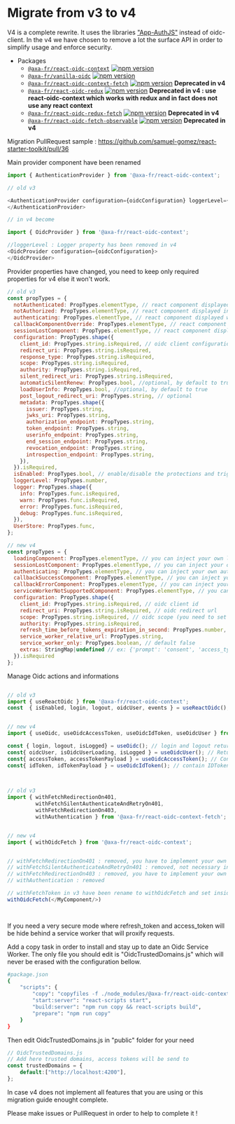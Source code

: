 ﻿# Migrate from v3 to v4

V4 is a complete rewrite. It uses the libraries ["App-AuthJS"](https://github.com/openid/AppAuth-JS) instead of oidc-client.
In the v4 we have chosen to remove a lot the surface API in order to simplify usage and enforce security.

- Packages
  - [`@axa-fr/react-oidc-context`](./packages/context#readme.md) [![npm version](https://badge.fury.io/js/%40axa-fr%2Freact-oidc-context.svg)](https://badge.fury.io/js/%40axa-fr%2Freact-oidc-context)
  - [`@axa-fr/vanilla-oidc`](./packages/vanilla#readme.md) [![npm version](https://badge.fury.io/js/%40axa-fr%2Fvanilla-oidc.svg)](https://badge.fury.io/js/%40axa-fr%2Fvanilla-oidc)
  - [`@axa-fr/react-oidc-context-fetch`](./packages/context-fetch#readme.md) [![npm version](https://badge.fury.io/js/%40axa-fr%2Freact-oidc-context-fetch.svg)](https://badge.fury.io/js/%40axa-fr%2Freact-oidc-context-fetch) **Deprecated in v4**
  - [`@axa-fr/react-oidc-redux`](./packages/redux#readme.md) [![npm version](https://badge.fury.io/js/%40axa-fr%2Freact-oidc-redux.svg)](https://badge.fury.io/js/%40axa-fr%2Freact-oidc-redux) **Deprecated in v4 : use react-oidc-context which works with redux and in fact does not use any react context**
  - [`@axa-fr/react-oidc-redux-fetch`](./packages/redux-fetch#readme.md) [![npm version](https://badge.fury.io/js/%40axa-fr%2Freact-oidc-redux-fetch.svg)](https://badge.fury.io/js/%40axa-fr%2Freact-oidc-redux-fetch) **Deprecated in v4**
  - [`@axa-fr/react-oidc-fetch-observable`](./packages/fetch-observable#readme.md) [![npm version](https://badge.fury.io/js/%40axa-fr%2Freact-oidc-fetch-observable.svg)](https://badge.fury.io/js/%40axa-fr%2Freact-oidc-fetch-observable) **Deprecated in v4**

Migration PullRequest sample : https://github.com/samuel-gomez/react-starter-toolkit/pull/36


Main provider component have been renamed
```javascript
import { AuthenticationProvider } from '@axa-fr/react-oidc-context';

// old v3 

<AuthenticationProvider configuration={oidcConfiguration} loggerLevel={oidcLog.DEBUG}>
</AuthenticationProvider>

// in v4 become

import { OidcProvider } from '@axa-fr/react-oidc-context';

//loggerLevel : Logger property has been removed in v4
<OidcProvider configuration={oidcConfiguration}>
</OidcProvider>
```

Provider properties have changed, you need to keep only required properties for v4 else it won't work.
```javascript
// old v3 
const propTypes = {
  notAuthenticated: PropTypes.elementType, // react component displayed during authentication
  notAuthorized: PropTypes.elementType, // react component displayed in case user is not Authorised
  authenticating: PropTypes.elementType, // react component displayed when about to redirect user to be authenticated
  callbackComponentOverride: PropTypes.elementType, // react component displayed when user is connected
  sessionLostComponent: PropTypes.elementType, // react component displayed when user loose authentication session
  configuration: PropTypes.shape({
    client_id: PropTypes.string.isRequired, // oidc client configuration, the same as oidc client library used internally https://github.com/IdentityModel/oidc-client-js
    redirect_uri: PropTypes.string.isRequired,
    response_type: PropTypes.string.isRequired,
    scope: PropTypes.string.isRequired,
    authority: PropTypes.string.isRequired,
    silent_redirect_uri: PropTypes.string.isRequired,
    automaticSilentRenew: PropTypes.bool, //optional, by default to true
    loadUserInfo: PropTypes.bool, //optional, by default to true
    post_logout_redirect_uri: PropTypes.string, // optional
    metadata: PropTypes.shape({
      issuer: PropTypes.string,
      jwks_uri: PropTypes.string,
      authorization_endpoint: PropTypes.string,
      token_endpoint: PropTypes.string,
      userinfo_endpoint: PropTypes.string,
      end_session_endpoint: PropTypes.string,
      revocation_endpoint: PropTypes.string,
      introspection_endpoint: PropTypes.string,
    }),
  }).isRequired,
  isEnabled: PropTypes.bool, // enable/disable the protections and trigger of authentication (useful during development).
  loggerLevel: PropTypes.number,
  logger: PropTypes.shape({
    info: PropTypes.func.isRequired,
    warn: PropTypes.func.isRequired,
    error: PropTypes.func.isRequired,
    debug: PropTypes.func.isRequired,
  }),
  UserStore: PropTypes.func,
};

// new v4 
const propTypes = {
  loadingComponent: PropTypes.elementType, // you can inject your own loading component
  sessionLostComponent: PropTypes.elementType, // you can inject your own session lost component
  authenticating: PropTypes.elementType, // you can inject your own authenticationg component
  callbackSuccessComponent: PropTypes.elementType, // you can inject your own call back success component
  callbackErrorComponent: PropTypes.elementType, // you can inject your own call back error component
  serviceWorkerNotSupportedComponent: PropTypes.elementType, // you can inject your page that explain your require a more modern browser
  configuration: PropTypes.shape({
    client_id: PropTypes.string.isRequired, // oidc client id
    redirect_uri: PropTypes.string.isRequired, // oidc redirect url
    scope: PropTypes.string.isRequired, // oidc scope (you need to set "offline_access")
    authority: PropTypes.string.isRequired,
    refresh_time_before_tokens_expiration_in_second: PropTypes.number,
    service_worker_relative_url: PropTypes.string,
    service_worker_only: PropTypes.boolean, // default false
    extras: StringMap|undefined // ex: {'prompt': 'consent', 'access_type': 'offline'} list of key/value that are send to the oidc server (more info: https://github.com/openid/AppAuth-JS)
  }).isRequired
};
```


Manage Oidc actions and informations

```javascript

// old v3 
import { useReactOidc } from '@axa-fr/react-oidc-context';
const  { isEnabled, login, logout, oidcUser, events } = useReactOidc(); 


// new v4 
import { useOidc, useOidcAccessToken, useOidcIdToken, useOidcUser } from '@axa-fr/react-oidc-context';

const { login, logout, isLogged} = useOidc(); // login and logout return a Promise
const{ oidcUser, isOidcUserLoading, isLogged } = useOidcUser(); // Return user_info endpoint data
const{ accessToken, accessTokenPayload } = useOidcAccessToken(); // Contain access_token metadata acess_token is a jwk
const{ idToken, idTokenPayload } = useOidcIdToken(); // contain IDToken metadata
 
 ```
```javascript

// old v3 
import { withFetchRedirectionOn401,
         withFetchSilentAuthenticateAndRetryOn401,
         withFetchRedirectionOn403,
         withAuthentication } from '@axa-fr/react-oidc-context-fetch';


// new v4
import { withOidcFetch } from '@axa-fr/react-oidc-context';


// withFetchRedirectionOn401 : removed, you have to implement your own 401 management
// withFetchSilentAuthenticateAndRetryOn401 : removed, not necessary in v4 token are in auto refresh mode only
// withFetchRedirectionOn403 : removed, you have to implement your own 403 management
// withAuthentication : removed

// withFetchToken in v3 have been rename to withOidcFetch and set inside  '@axa-fr/react-oidc-context' package
withOidcFetch(</MyComponent/>)

 
```

If you need a very secure mode where refresh_token and access_token will be hide behind a service worker that will proxify requests.

Add a copy task in order to install and stay up to date an Oidc Service Worker.
The only file you should edit is "OidcTrustedDomains.js" which will never be erased with the configuration bellow.

```sh
#package.json
{
    "scripts": {
        "copy": "copyfiles -f ./node_modules/@axa-fr/react-oidc-context/dist/OidcServiceWorker.js ./public && copyfiles -f -s ./node_modules/@axa-fr/react-oidc-context/dist/OidcTrustedDomains.js ./public",
        "start:server": "react-scripts start",
        "build:server": "npm run copy && react-scripts build",
        "prepare": "npm run copy"
    }
}
```

Then edit OidcTrustedDomains.js in "public" folder for your need

```javascript
// OidcTrustedDomains.js
// Add here trusted domains, access tokens will be send to
const trustedDomains = {
    default:["http://localhost:4200"],
};
```


In case v4 does not implement all features that you are using or this migration guide enought complete.

Please make issues or PullRequest in order to help to complete it !


